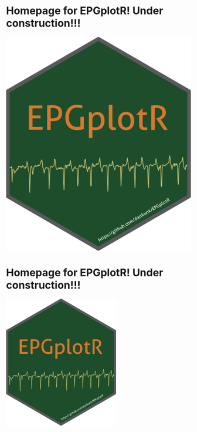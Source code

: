 # Homepage for EPGplotR! Under construction!!!
![Model](https://github.com/dankunk/EPGplotR/blob/main/EPGplotR.png)

# Homepage for EPGplotR! Under construction!!!
<img src="https://github.com/dankunk/EPGplotR/raw/main/EPGplotR.png" alt="Model" width="300"/>
